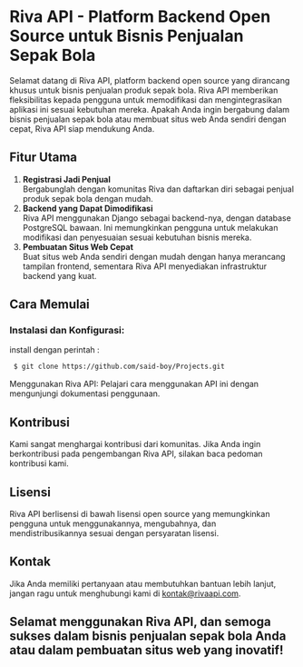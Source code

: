 # Riva API - Platform Backend Open Source untuk Bisnis Penjualan Sepak Bola

Selamat datang di Riva API, platform backend open source yang dirancang khusus untuk bisnis penjualan produk sepak bola. Riva API memberikan fleksibilitas kepada pengguna untuk memodifikasi dan mengintegrasikan aplikasi ini sesuai kebutuhan mereka. Apakah Anda ingin bergabung dalam bisnis penjualan sepak bola atau membuat situs web Anda sendiri dengan cepat, Riva API siap mendukung Anda.

## Fitur Utama
1. **Registrasi Jadi Penjual**<br> Bergabunglah dengan komunitas Riva dan daftarkan diri sebagai penjual produk sepak bola dengan mudah.
2. **Backend yang Dapat Dimodifikasi**<br> Riva API menggunakan Django sebagai backend-nya, dengan database PostgreSQL bawaan. Ini memungkinkan pengguna untuk melakukan modifikasi dan penyesuaian sesuai kebutuhan bisnis mereka.
3. **Pembuatan Situs Web Cepat**<br> Buat situs web Anda sendiri dengan mudah dengan hanya merancang tampilan frontend, sementara Riva API menyediakan infrastruktur backend yang kuat.

## Cara Memulai
### Instalasi dan Konfigurasi: <br>

install dengan perintah : <br>

```sh
 $ git clone https://github.com/said-boy/Projects.git 

```

Menggunakan Riva API: Pelajari cara menggunakan API ini dengan mengunjungi dokumentasi penggunaan.

## Kontribusi
Kami sangat menghargai kontribusi dari komunitas. Jika Anda ingin berkontribusi pada pengembangan Riva API, silakan baca pedoman kontribusi kami.

## Lisensi
Riva API berlisensi di bawah lisensi open source yang memungkinkan pengguna untuk menggunakannya, mengubahnya, dan mendistribusikannya sesuai dengan persyaratan lisensi.

## Kontak
Jika Anda memiliki pertanyaan atau membutuhkan bantuan lebih lanjut, jangan ragu untuk menghubungi kami di kontak@rivaapi.com.

## Selamat menggunakan Riva API, dan semoga sukses dalam bisnis penjualan sepak bola Anda atau dalam pembuatan situs web yang inovatif!

